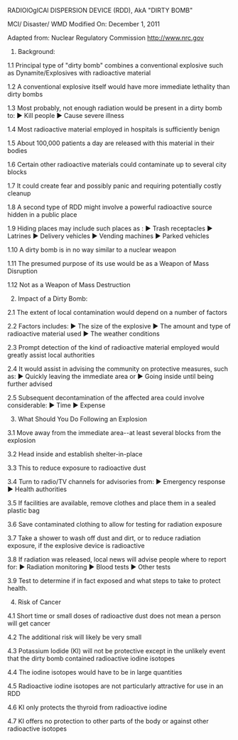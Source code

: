 RADIOlOgICAl DISPERSION DEVICE (RDD), AkA "DIRTY BOMB"

MCI/ Disaster/ WMD
Modified On: December 1, 2011

Adapted from: Nuclear Regulatory Commission http://www.nrc.gov

1. Background:

1.1 Principal type of "dirty bomb" combines a conventional explosive such as Dynamite/Explosives with radioactive material

1.2 A conventional explosive itself would have more immediate lethality than dirty bombs

1.3 Most probably, not enough radiation would be present in a dirty bomb to:
► Kill people
► Cause severe illness

1.4 Most radioactive material employed in hospitals is sufficiently benign

1.5 About 100,000 patients a day are released with this material in their bodies

1.6 Certain other radioactive materials could contaminate up to several city blocks

1.7 It could create fear and possibly panic and requiring potentially costly cleanup

1.8 A second type of RDD might involve a powerful radioactive source hidden in a public place

1.9 Hiding places may include such places as :
► Trash receptacles
► Latrines
► Delivery vehicles
► Vending machines
► Parked vehicles

1.10 A dirty bomb is in no way similar to a nuclear weapon

1.11 The presumed purpose of its use would be as a Weapon of Mass Disruption

1.12 Not as a Weapon of Mass Destruction

2. Impact of a Dirty Bomb:

2.1 The extent of local contamination would depend on a number of factors

2.2 Factors includes:
► The size of the explosive
► The amount and type of radioactive material used
► The weather conditions

2.3 Prompt detection of the kind of radioactive material employed would greatly assist local authorities

2.4 It would assist in advising the community on protective measures, such as:
► Quickly leaving the immediate area or
► Going inside until being further advised

2.5 Subsequent decontamination of the affected area could involve considerable:
► Time
► Expense

3. What Should You Do Following an Explosion

3.1 Move away from the immediate area--at least several blocks from the explosion

3.2 Head inside and establish shelter-in-place

3.3 This to reduce exposure to radioactive dust

3.4 Turn to radio/TV channels for advisories from:
► Emergency response
► Health authorities

3.5 If facilities are available, remove clothes and place them in a sealed plastic bag

3.6 Save contaminated clothing to allow for testing for radiation exposure

3.7 Take a shower to wash off dust and dirt, or to reduce radiation exposure, if the explosive device is radioactive

3.8 If radiation was released, local news will advise people where to report for:
► Radiation monitoring
► Blood tests
► Other tests

3.9 Test to determine if in fact exposed and what steps to take to protect health.

4. Risk of Cancer

4.1 Short time or small doses of radioactive dust does not mean a person will get cancer

4.2 The additional risk will likely be very small

4.3 Potassium Iodide (KI) will not be protective except in the unlikely event that the dirty bomb contained radioactive iodine isotopes

4.4 The iodine isotopes would have to be in large quantities

4.5 Radioactive iodine isotopes are not particularly attractive for use in an RDD

4.6 KI only protects the thyroid from radioactive iodine

4.7 KI offers no protection to other parts of the body or against other radioactive isotopes

